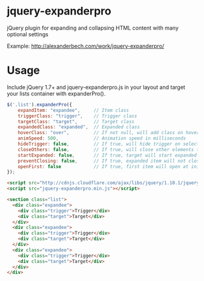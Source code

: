 jquery-expanderpro
==================

jQuery plugin for expanding and collapsing HTML content with many optional settings

Example: http://alexanderbech.com/work/jquery-expanderpro/

Usage
==================
Include jQuery 1.7+ and jquery-expanderpro.js in your layout and target your lists container with expanderPro().
```javascript
$('.list').expanderPro({
	expandItem: "expandee", 	// Item class
	triggerClass: "trigger", 	// Trigger class
	targetClass: "target", 		// Target class
	expandedClass: "expanded", 	// Expanded class
	hoverClass: "over", 		// If not null, will add class on hover
	animSpeed: 500, 			// Animation speed in milliseconds
	hideTrigger: false, 		// If true, will hide trigger on select
	closeOthers: false, 		// If true, will close other elements than selected,
	startExpanded: false, 		// If true, target will start expanded
	preventClosing: false, 		// If true, expanded item will not close on trigger
	openFirst: false 			// If true, first item will open at init
});
```

```html
<script src="http://cdnjs.cloudflare.com/ajax/libs/jquery/1.10.1/jquery.min.js"></script>
<script src="jquery-expanderpro.min.js"></script>

<section class="list">
  <div class="expandee">
    <div class="trigger">Trigger</div>
    <div class="target">Target</div>
  </div>
  <div class="expandee">
    <div class="trigger">Trigger</div>
    <div class="target">Target</div>
  </div>
  <div class="expandee">
    <div class="trigger">Trigger</div>
    <div class="target">Target</div>
  </div>
</div>
```
